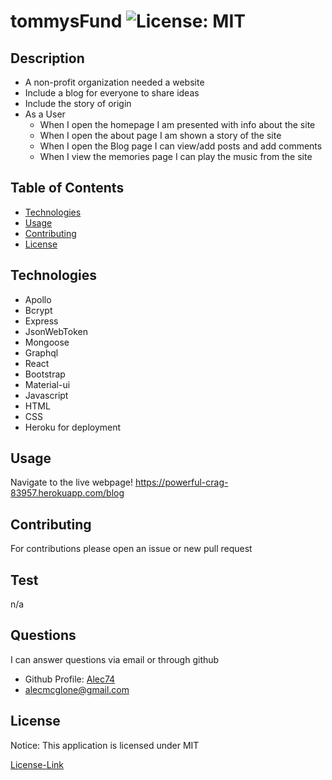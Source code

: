 # tommysFund ![License: MIT](https://img.shields.io/badge/License-MIT-yellow.svg)

  ## Description

  * A non-profit organization needed a website
  * Include a blog for everyone to share ideas
  * Include the story of origin
  * As a User
    * When I open the homepage I am presented with info about the site
    * When I open the about page I am shown a story of the site
    * When I open the Blog page I can view/add posts and add comments
    * When I view the memories page I can play the music from the site

  
  
  ## Table of Contents
  * [Technologies](#technologies)
  * [Usage](#usage)
  * [Contributing](#contributing)
  * [License](#license)
  
  ## Technologies

  * Apollo
  * Bcrypt
  * Express
  * JsonWebToken
  * Mongoose
  * Graphql
  * React
  * Bootstrap
  * Material-ui
  * Javascript
  * HTML
  * CSS
  * Heroku for deployment

  ## Usage

  Navigate to the live webpage! https://powerful-crag-83957.herokuapp.com/blog

  ## Contributing

  For contributions please open an issue or new pull request

  ## Test

  n/a
  
  ## Questions

  I can answer questions via email or through github

  * Github Profile: [Alec74](https://github.com/Alec74)
  * alecmcglone@gmail.com
  
  ## License
  Notice: This application is licensed under MIT
  
  [License-Link](./LICENSE)